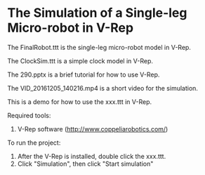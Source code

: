 # The Simulation of a Single-leg Micro-robot in V-Rep
The FinalRobot.ttt is the single-leg micro-robot model in V-Rep.

The ClockSim.ttt is a simple clock model in V-Rep.

The 290.pptx is a brief tutorial for how to use V-Rep.

The VID_20161205_140216.mp4 is a short video for the simulation.

This is a demo for how to use the xxx.ttt in V-Rep.

Required tools:
 1. V-Rep software (http://www.coppeliarobotics.com/)
 
To run the project:
 1. After the V-Rep is installed, double click the xxx.ttt.
 2. Click "Simulation", then click "Start simulation"

